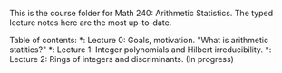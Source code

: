 This is the course folder for Math 240: Arithmetic Statistics.  The typed lecture notes here are the most up-to-date.

Table of contents:
*: Lecture 0: Goals, motivation.  "What is arithmetic statitics?"
*: Lecture 1: Integer polynomials and Hilbert irreducibility.
*: Lecture 2: Rings of integers and discriminants.  (In progress)
